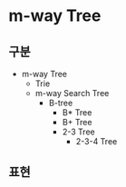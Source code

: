 # m-way Tree

## 구분

- m-way Tree
  - Trie
  - m-way Search Tree
    - B-tree
      - B* Tree
      - B+ Tree
      - 2-3 Tree
        - 2-3-4 Tree

## 표현
